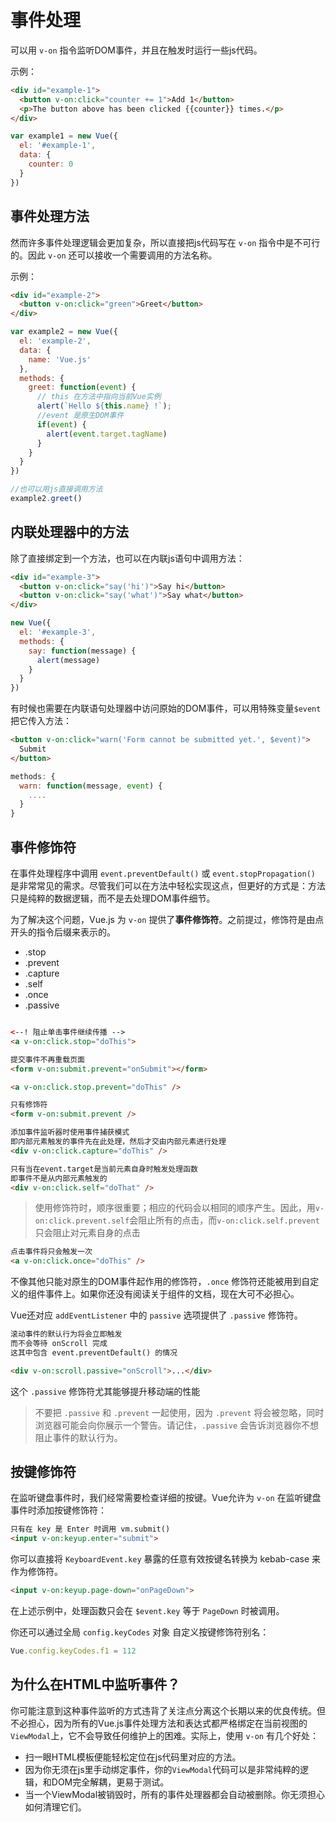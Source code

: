 
# 事件处理

可以用 `v-on` 指令监听DOM事件，并且在触发时运行一些js代码。

示例：

```html
<div id="example-1">
  <button v-on:click="counter += 1">Add 1</button>
  <p>The button above has been clicked {{counter}} times.</p>
</div>
```

```js
var example1 = new Vue({
  el: '#example-1',
  data: {
    counter: 0
  }
})
```

## 事件处理方法

然而许多事件处理逻辑会更加复杂，所以直接把js代码写在 `v-on` 指令中是不可行的。因此 `v-on` 还可以接收一个需要调用的方法名称。

示例：

```html
<div id="example-2">
  <button v-on:click="green">Greet</button>
</div>
```

```js
var example2 = new Vue({
  el: 'example-2',
  data: {
    name: 'Vue.js'
  },
  methods: {
    greet: function(event) {
      // this 在方法中指向当前Vue实例
      alert(`Hello ${this.name} !`);
      //event 是原生DOM事件
      if(event) {
        alert(event.target.tagName)
      }
    }
  }
})

//也可以用js直接调用方法
example2.greet()
```

## 内联处理器中的方法

除了直接绑定到一个方法，也可以在内联js语句中调用方法：

```html
<div id="example-3">
  <button v-on:click="say('hi')">Say hi</button>
  <button v-on:click="say('what')">Say what</button>
</div>
```

```js
new Vue({
  el: '#example-3',
  methods: {
    say: function(message) {
      alert(message)
    }
  }
})

```

有时候也需要在内联语句处理器中访问原始的DOM事件，可以用特殊变量`$event`把它传入方法：

```html
<button v-on:click="warn('Form cannot be submitted yet.', $event)">
  Submit
</button>
```

```js
methods: {
  warn: function(message, event) {
    ....
  }
}
```

## 事件修饰符

在事件处理程序中调用 `event.preventDefault()` 或 `event.stopPropagation()` 是非常常见的需求。尽管我们可以在方法中轻松实现这点，但更好的方式是：方法只是纯粹的数据逻辑，而不是去处理DOM事件细节。

为了解决这个问题，Vue.js 为 `v-on` 提供了**事件修饰符**。之前提过，修饰符是由点开头的指令后缀来表示的。

- .stop
- .prevent
- .capture
- .self
- .once
- .passive

```html

<--! 阻止单击事件继续传播 -->
<a v-on:click.stop="doThis">

提交事件不再重载页面
<form v-on:submit.prevent="onSubmit"></form>

<a v-on:click.stop.prevent="doThis" />

只有修饰符
<form v-on:submit.prevent />

添加事件监听器时使用事件捕获模式
即内部元素触发的事件先在此处理，然后才交由内部元素进行处理
<div v-on:click.capture="doThis" />

只有当在event.target是当前元素自身时触发处理函数
即事件不是从内部元素触发的
<div v-on:click.self="doThat" />

```

> 使用修饰符时，顺序很重要；相应的代码会以相同的顺序产生。因此，用`v-on:click.prevent.self`会阻止所有的点击，而`v-on:click.self.prevent` 只会阻止对元素自身的点击

```html
点击事件将只会触发一次
<a v-on:click.once="doThis" />
```

不像其他只能对原生的DOM事件起作用的修饰符，`.once` 修饰符还能被用到自定义的组件事件上。如果你还没有阅读关于组件的文档，现在大可不必担心。

Vue还对应 `addEventListener` 中的 `passive` 选项提供了 `.passive` 修饰符。

```html
滚动事件的默认行为将会立即触发
而不会等待 onScroll 完成
这其中包含 event.preventDefault() 的情况

<div v-on:scroll.passive="onScroll">...</div>
```

这个 `.passive` 修饰符尤其能够提升移动端的性能

> 不要把 `.passive` 和 `.prevent` 一起使用，因为 `.prevent` 将会被忽略，同时浏览器可能会向你展示一个警告。请记住，`.passive` 会告诉浏览器你不想阻止事件的默认行为。


## 按键修饰符

在监听键盘事件时，我们经常需要检查详细的按键。Vue允许为 `v-on` 在监听键盘事件时添加按键修饰符：

```html
只有在 key 是 Enter 时调用 vm.submit()
<input v-on:keyup.enter="submit">
```

你可以直接将 `KeyboardEvent.key` 暴露的任意有效按键名转换为 kebab-case 来作为修饰符。

```html
<input v-on:keyup.page-down="onPageDown">
```
在上述示例中，处理函数只会在 `$event.key` 等于 `PageDown` 时被调用。

你还可以通过全局 `config.keyCodes` 对象 自定义按键修饰符别名：

```js
Vue.config.keyCodes.f1 = 112
```

## 为什么在HTML中监听事件？

你可能注意到这种事件监听的方式违背了关注点分离这个长期以来的优良传统。但不必担心，因为所有的Vue.js事件处理方法和表达式都严格绑定在当前视图的`ViewModal`上，它不会导致任何维护上的困难。实际上，使用 `v-on` 有几个好处：

- 扫一眼HTML模板便能轻松定位在js代码里对应的方法。
- 因为你无须在js里手动绑定事件，你的`ViewModal`代码可以是非常纯粹的逻辑，和DOM完全解耦，更易于测试。
- 当一个ViewModal被销毁时，所有的事件处理器都会自动被删除。你无须担心如何清理它们。